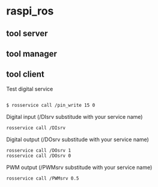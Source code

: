 # raspi_ros


## tool server




## tool manager




## tool client

Test digital service

```sh

$ rosservice call /pin_write 15 0

```

Digital input (/DIsrv substitude with your service name)
```sh
rosservice call /DIsrv
```

Digital output (/DOsrv substitude with your service name)
```sh
rosservice call /DOsrv 1
rosservice call /DOsrv 0
```

PWM output (/PWMsrv substitude with your service name)

```sh
rosservice call /PWMsrv 0.5
```
